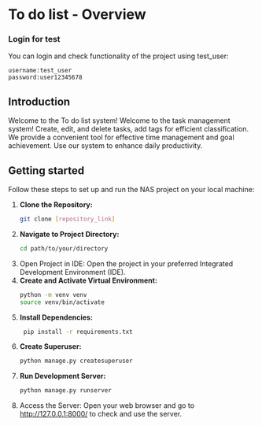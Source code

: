 # To do list - Overview

### Login for test
You can login and check functionality of the project using test_user:
```
username:test_user
password:user12345678
```

## Introduction

Welcome to the To do list system! 
Welcome to the task management system! 
Create, edit, and delete tasks, add tags for efficient classification. 
We provide a convenient tool for effective time management and goal achievement. 
Use our system to enhance daily productivity.

## Getting started

Follow these steps to set up and run the NAS project on your local machine:


1. **Clone the Repository:**
   ```bash
   git clone [repository_link]
2. **Navigate to Project Directory:**
    ```bash
   cd path/to/your/directory
3. Open Project in IDE:
Open the project in your preferred Integrated Development Environment (IDE).
4. **Create and Activate Virtual Environment:**
    ```bash
   python -m venv venv
   source venv/bin/activate
5. **Install Dependencies:**
   ```bash
    pip install -r requirements.txt
6. **Create Superuser:**
    ```bash
    python manage.py createsuperuser
7.  **Run Development Server:**
    ```bash
    python manage.py runserver
8. Access the Server:
Open your web browser and go to http://127.0.0.1:8000/ to check and use the server.